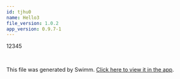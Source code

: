 ```yaml
---
id: tjhu0
name: Hello3
file_version: 1.0.2
app_version: 0.9.7-1
---
```


12345




<br/>

This file was generated by Swimm. [Click here to view it in the app](http://localhost:5000/repos/ls4DA2fLasmQuEbT4ipw/docs/tjhu0).